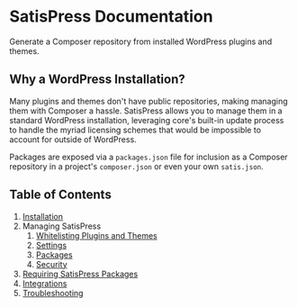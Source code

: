 # SatisPress Documentation

Generate a Composer repository from installed WordPress plugins and themes.

## Why a WordPress Installation?

Many plugins and themes don't have public repositories, making managing them with Composer a hassle. SatisPress allows you to manage them in a standard WordPress installation, leveraging core's built-in update process to handle the myriad licensing schemes that would be impossible to account for outside of WordPress.

Packages are exposed via a `packages.json` file for inclusion as a Composer repository in a project's `composer.json` or even your own `satis.json`.

## Table of Contents

1. [Installation](Installation.md)
1. Managing SatisPress
	1. [Whitelisting Plugins and Themes](Whitelisting.md)
	1. [Settings](Settings.md)
	1. [Packages](Packages.md)
	1. [Security](Security.md)
1. [Requiring SatisPress Packages](Requiring.md) 
1. [Integrations](Integrations.md)
1. [Troubleshooting](Troubleshooting.md)
